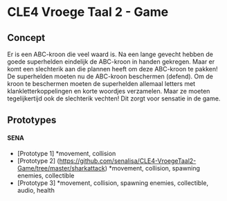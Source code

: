 # CLE4 Vroege Taal 2 - Game

## Concept
Er is een ABC-kroon die veel waard is. Na een lange gevecht hebben de goede superhelden eindelijk de ABC-kroon in handen gekregen. Maar er komt een slechterik aan die plannen heeft om deze ABC-kroon te pakken! De superhelden moeten nu de ABC-kroon beschermen (defend). Om de kroon te beschermen moeten de superhelden allemaal letters met klankletterkoppelingen en korte woordjes verzamelen. Maar ze moeten tegelijkertijd ook de slechterik vechten! Dit zorgt voor sensatie in de game.

## Prototypes
#### SENA
- [Prototype 1] *movement, collision
- [Prototype 2] (https://github.com/senalisa/CLE4-VroegeTaal2-Game/tree/master/sharkattack) *movement, collision, spawning enemies, collectible
- [Prototype 3] *movement, collision, spawning enemies, collectible, audio, health
 
